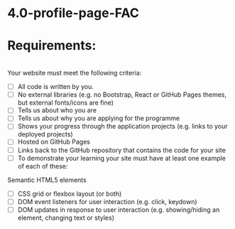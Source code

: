 # 4.0-profile-page-FAC
# Requirements: 
<br>Your website must meet the following criteria:

-[ ] All code is written by you.
-[ ] No external libraries (e.g. no Bootstrap, React or GitHub Pages themes, but external fonts/icons are fine)
-[ ] Tells us about who you are
-[ ] Tells us about why you are applying for the programme
-[ ] Shows your progress through the application projects (e.g. links to your deployed projects)
-[ ] Hosted on GitHub Pages
-[ ] Links back to the GitHub repository that contains the code for your site
-[ ] To demonstrate your learning your site must have at least one example of each of these:

Semantic HTML5 elements
-[ ] CSS grid or flexbox layout (or both)
-[ ] DOM event listeners for user interaction (e.g. click, keydown)
-[ ] DOM updates in response to user interaction (e.g. showing/hiding an element, changing text or styles)
